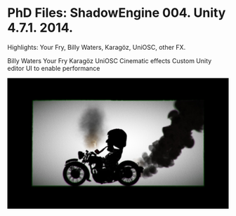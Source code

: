 # PhD Files: ShadowEngine 004. Unity 4.7.1. 2014. 

Highlights: Your Fry, Billy Waters, Karagöz, UniOSC, other FX.

Billy Waters
Your Fry
Karagöz
UniOSC
Cinematic effects
Custom Unity editor UI to enable performance

![iPad prototype](screenshot.jpg)